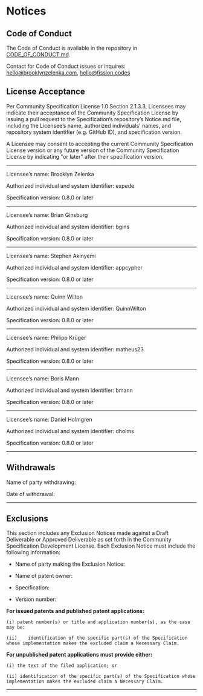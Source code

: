 # Notices

## Code of Conduct

The Code of Conduct is available in the repository in [CODE_OF_CONDUCT.md](./CODE_OF_CONDUCT.md).

Contact for Code of Conduct issues or inquires: hello@brooklynzelenka.com, hello@fission.codes

## License Acceptance

Per Community Specification License 1.0 Section 2.1.3.3, Licensees may indicate their acceptance of the Community Specification License by issuing a pull request to the Specification’s repository’s Notice.md file, including the Licensee’s name, authorized individuals' names, and repository system identifier (e.g. GitHub ID), and specification version.

A Licensee may consent to accepting the current Community Specification License version or any future version of the Community Specification License by indicating "or later" after their specification version.

---------------------------------------------------------------------------------

Licensee’s name: Brooklyn Zelenka

Authorized individual and system identifier: expede

Specification version: 0.8.0 or later

---------------------------------------------------------------------------------

Licensee’s name: Brian Ginsburg

Authorized individual and system identifier: bgins

Specification version: 0.8.0 or later

---------------------------------------------------------------------------------

Licensee’s name: Stephen Akinyemi

Authorized individual and system identifier: appcypher

Specification version: 0.8.0 or later

---------------------------------------------------------------------------------

Licensee’s name: Quinn Wilton

Authorized individual and system identifier: QuinnWilton

Specification version: 0.8.0 or later

---------------------------------------------------------------------------------

Licensee’s name: Philipp Krüger

Authorized individual and system identifier: matheus23

Specification version: 0.8.0 or later

---------------------------------------------------------------------------------


Licensee’s name: Boris Mann

Authorized individual and system identifier: bmann

Specification version: 0.8.0 or later

---------------------------------------------------------------------------------

Licensee’s name: Daniel Holmgren

Authorized individual and system identifier: dholms

Specification version: 0.8.0 or later

---------------------------------------------------------------------------------

## Withdrawals

Name of party withdrawing:

Date of withdrawal:

---------------------------------------------------------------------------------

## Exclusions

This section includes any Exclusion Notices made against a Draft Deliverable or Approved Deliverable as set forth in the Community Specification Development License.  Each Exclusion Notice must include the following information:

-	Name of party making the Exclusion Notice:

-	Name of patent owner:

-	Specification:

-	Version number:

**For issued patents and published patent applications:**

	(i)	patent number(s) or title and application number(s), as the case may be:

	(ii)	identification of the specific part(s) of the Specification whose implementation makes the excluded claim a Necessary Claim.

**For unpublished patent applications must provide either:**

	(i) the text of the filed application; or

	(ii) identification of the specific part(s) of the Specification whose implementation makes the excluded claim a Necessary Claim.

-----------------------------------------------------------------------------------------
